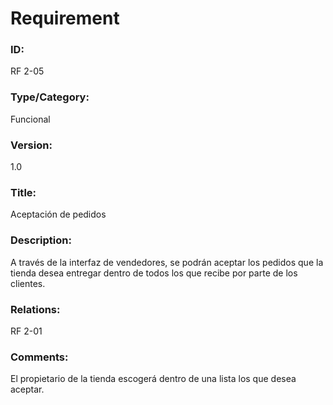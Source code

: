 # Requirement

### ID:

RF 2-05

### Type/Category:

Funcional

### Version:

1.0

### Title:

Aceptación de pedidos

### Description:

A través de la interfaz de vendedores, se podrán aceptar los pedidos que la tienda desea entregar dentro de todos los que recibe por parte de los clientes.

### Relations:

RF 2-01

### Comments:

El propietario de la tienda escogerá dentro de una lista los que desea aceptar.